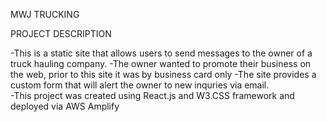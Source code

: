 
MWJ TRUCKING

PROJECT DESCRIPTION

-This is a static site that allows users to send messages to the owner of a truck hauling company.
-The owner wanted to promote their business on the web, prior to this site it was by business card only
-The site provides a custom form that will alert the owner to new inquries via email.  
-This project was created using React.js and W3.CSS framework and deployed via AWS Amplify
